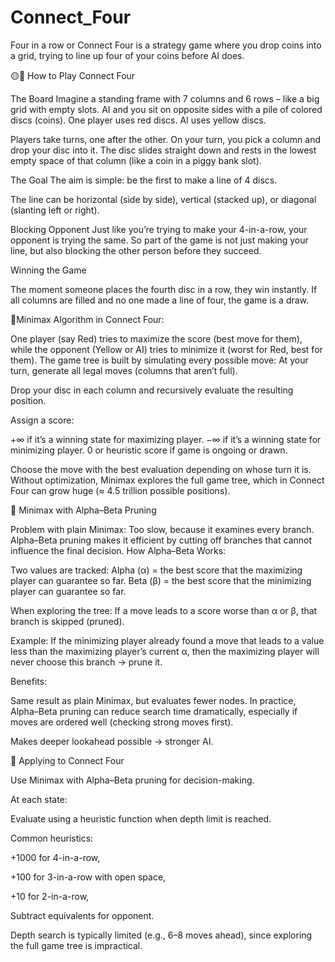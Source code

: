 # Connect_Four
Four in a row or Connect Four is a strategy game where you drop coins into a grid, trying to line up four of your coins before AI does.


🟡🔴 How to Play Connect Four

The Board
Imagine a standing frame with 7 columns and 6 rows – like a big grid with empty slots. AI and you sit on opposite sides with a pile of colored discs (coins).
One player uses red discs. AI uses yellow discs.

Players take turns, one after the other. On your turn, you pick a column and drop your disc into it. The disc slides straight down and rests in the lowest empty space of that column (like a coin in a piggy bank slot).

The Goal
The aim is simple: be the first to make a line of 4 discs.

The line can be horizontal (side by side),
vertical (stacked up), or
diagonal (slanting left or right).

Blocking Opponent
Just like you’re trying to make your 4-in-a-row, your opponent is trying the same. So part of the game is not just making your line, but also blocking the other person before they succeed.

Winning the Game

The moment someone places the fourth disc in a row, they win instantly.
If all columns are filled and no one made a line of four, the game is a draw.


🔹Minimax Algorithm in Connect Four: 

One player (say Red) tries to maximize the score (best move for them), while the opponent (Yellow or AI) tries to minimize it (worst for Red, best for them). The game tree is built by simulating every possible move:
At your turn, generate all legal moves (columns that aren’t full).

Drop your disc in each column and recursively evaluate the resulting position.

Assign a score:

+∞ if it’s a winning state for maximizing player.
−∞ if it’s a winning state for minimizing player.
0 or heuristic score if game is ongoing or drawn.

Choose the move with the best evaluation depending on whose turn it is. Without optimization, Minimax explores the full game tree, which in Connect Four can grow huge (≈ 4.5 trillion possible positions).

🔹 Minimax with Alpha–Beta Pruning

Problem with plain Minimax: Too slow, because it examines every branch. Alpha–Beta pruning makes it efficient by cutting off branches that cannot influence the final decision. How Alpha–Beta Works:

Two values are tracked:
Alpha (α) = the best score that the maximizing player can guarantee so far.
Beta (β) = the best score that the minimizing player can guarantee so far.

When exploring the tree: If a move leads to a score worse than α or β, that branch is skipped (pruned).

Example: If the minimizing player already found a move that leads to a value less than the maximizing player’s current α, then the maximizing player will never choose this branch → prune it.

Benefits:

Same result as plain Minimax, but evaluates fewer nodes. In practice, Alpha–Beta pruning can reduce search time dramatically, especially if moves are ordered well (checking strong moves first).

Makes deeper lookahead possible → stronger AI.

🔹 Applying to Connect Four

Use Minimax with Alpha–Beta pruning for decision-making.

At each state:

Evaluate using a heuristic function when depth limit is reached.

Common heuristics:

+1000 for 4-in-a-row,

+100 for 3-in-a-row with open space,

+10 for 2-in-a-row,

Subtract equivalents for opponent.

Depth search is typically limited (e.g., 6–8 moves ahead), since exploring the full game tree is impractical.
